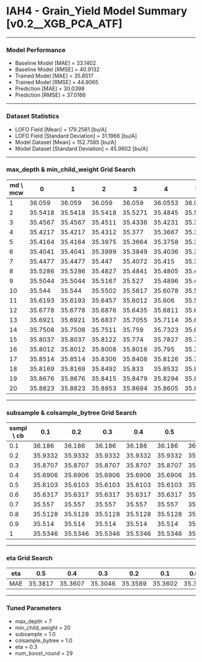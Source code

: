 # IAH4 - Grain_Yield Model Summary [v0.2__XGB_PCA_ATF]

***

### Model Performance

- Baseline Model [MAE] = 33.1402
- Baseline Model [RMSE] = 40.9132
- Trained Model [MAE] = 35.8517
- Trained Model [RMSE] = 44.9065
- Prediction [MAE] = 30.0398
- Prediction [RMSE] = 37.0166
***

### Dataset Statistics

- LOFO Field [Mean] = 179.2561 [bu/A]
- LOFO Field [Standard Deviation] = 31.1966 [bu/A]
- Model Dataset [Mean] = 152.7585 [bu/A]
- Model Dataset [Standard Deviation] = 45.9602 [bu/A]
***

### max_depth & min_child_weight Grid Search

|   md \ mcw |       0 |       1 |       2 |       3 |       4 |       5 |       6 |       7 |       8 |       9 |      10 |      11 |      12 |      13 |      14 |      15 |      16 |      17 |      18 |      19 |      20 |
|------------|---------|---------|---------|---------|---------|---------|---------|---------|---------|---------|---------|---------|---------|---------|---------|---------|---------|---------|---------|---------|---------|
|          1 | 36.059  | 36.059  | 36.059  | 36.059  | 36.0553 | 36.0553 | 36.0802 | 36.0821 | 36.0152 | 36.0267 | 36.0321 | 36.0427 | 36.0368 | 36.0368 | 36.0066 | 36.0356 | 36.0443 | 36.041  | 36.039  | 36.039  | 36.039  |
|          2 | 35.5418 | 35.5418 | 35.5418 | 35.5271 | 35.4845 | 35.5448 | 35.5344 | 35.5205 | 35.5324 | 35.5273 | 35.56   | 35.5868 | 35.5005 | 35.487  | 35.5212 | 35.6358 | 35.5512 | 35.5636 | 35.5664 | 35.576  | 35.4794 |
|          3 | 35.4567 | 35.4567 | 35.4511 | 35.4336 | 35.4231 | 35.383  | 35.3747 | 35.3546 | 35.3513 | 35.3799 | 35.4379 | 35.3844 | 35.3517 | 35.3502 | 35.3732 | 35.441  | 35.4783 | 35.4495 | 35.4399 | 35.4844 | 35.3961 |
|          4 | 35.4217 | 35.4217 | 35.4312 | 35.377  | 35.3667 | 35.3612 | 35.375  | 35.315  | 35.3836 | 35.3735 | 35.3731 | 35.407  | 35.3579 | 35.3225 | 35.3309 | 35.4026 | 35.4161 | 35.3876 | 35.3796 | 35.389  | 35.3592 |
|          5 | 35.4164 | 35.4164 | 35.3975 | 35.3664 | 35.3758 | 35.3655 | 35.3865 | 35.3514 | 35.3735 | 35.3798 | 35.4025 | 35.4036 | 35.405  | 35.3652 | 35.3466 | 35.3637 | 35.3638 | 35.4071 | 35.3752 | 35.3864 | 35.4087 |
|          6 | 35.4041 | 35.4041 | 35.3999 | 35.3849 | 35.4036 | 35.3517 | 35.3847 | 35.3315 | 35.3158 | 35.3445 | 35.3798 | 35.3669 | 35.3819 | 35.354  | 35.3322 | 35.3593 | 35.3689 | 35.406  | 35.4193 | 35.3739 | 35.4074 |
|          7 | 35.4477 | 35.4477 | 35.447  | 35.4072 | 35.415  | 35.3905 | 35.3849 | 35.392  | 35.3987 | 35.381  | 35.4026 | 35.3779 | 35.3524 | 35.3739 | 35.3527 | 35.39   | 35.3733 | 35.3926 | 35.3788 | 35.3206 | 35.3046 |
|          8 | 35.5286 | 35.5286 | 35.4827 | 35.4841 | 35.4805 | 35.4012 | 35.3987 | 35.3856 | 35.389  | 35.4515 | 35.4004 | 35.3669 | 35.3779 | 35.3843 | 35.3576 | 35.3586 | 35.3798 | 35.4185 | 35.4096 | 35.3755 | 35.3997 |
|          9 | 35.5044 | 35.5044 | 35.5167 | 35.527  | 35.4896 | 35.4827 | 35.5153 | 35.4531 | 35.4388 | 35.4587 | 35.4493 | 35.4359 | 35.4431 | 35.4178 | 35.4345 | 35.4738 | 35.3983 | 35.4119 | 35.3768 | 35.3752 | 35.3897 |
|         10 | 35.544  | 35.544  | 35.5502 | 35.5617 | 35.6078 | 35.5452 | 35.5245 | 35.5413 | 35.4632 | 35.4773 | 35.5029 | 35.4769 | 35.4398 | 35.4597 | 35.4205 | 35.4493 | 35.4236 | 35.4186 | 35.4313 | 35.4051 | 35.3807 |
|         11 | 35.6193 | 35.6193 | 35.6457 | 35.6012 | 35.606  | 35.5818 | 35.5617 | 35.5124 | 35.4868 | 35.4793 | 35.5219 | 35.4574 | 35.4794 | 35.484  | 35.4579 | 35.4713 | 35.475  | 35.4778 | 35.4462 | 35.4351 | 35.4518 |
|         12 | 35.6778 | 35.6778 | 35.6876 | 35.6435 | 35.6811 | 35.6321 | 35.6064 | 35.5465 | 35.5155 | 35.5556 | 35.5741 | 35.5156 | 35.5203 | 35.4875 | 35.5106 | 35.5028 | 35.4682 | 35.5105 | 35.4382 | 35.477  | 35.4473 |
|         13 | 35.6921 | 35.6921 | 35.6837 | 35.7055 | 35.7114 | 35.676  | 35.6248 | 35.6275 | 35.6048 | 35.5735 | 35.6033 | 35.5857 | 35.5459 | 35.5084 | 35.5068 | 35.5296 | 35.512  | 35.5425 | 35.4912 | 35.4793 | 35.4754 |
|         14 | 35.7508 | 35.7508 | 35.7511 | 35.759  | 35.7323 | 35.6671 | 35.698  | 35.6368 | 35.5971 | 35.6254 | 35.6034 | 35.5785 | 35.5704 | 35.5401 | 35.5528 | 35.5569 | 35.5051 | 35.5374 | 35.5113 | 35.554  | 35.513  |
|         15 | 35.8037 | 35.8037 | 35.8122 | 35.774  | 35.7827 | 35.7334 | 35.7245 | 35.6627 | 35.6721 | 35.6398 | 35.6175 | 35.6272 | 35.6061 | 35.6016 | 35.5588 | 35.5813 | 35.5496 | 35.5913 | 35.545  | 35.5306 | 35.5103 |
|         16 | 35.8012 | 35.8012 | 35.8008 | 35.8016 | 35.795  | 35.7728 | 35.7184 | 35.7052 | 35.6957 | 35.6686 | 35.6635 | 35.6796 | 35.6241 | 35.5955 | 35.6061 | 35.5878 | 35.5822 | 35.5636 | 35.5559 | 35.5795 | 35.5239 |
|         17 | 35.8514 | 35.8514 | 35.8306 | 35.8408 | 35.8126 | 35.7756 | 35.7473 | 35.7309 | 35.6833 | 35.6881 | 35.6839 | 35.6385 | 35.6389 | 35.636  | 35.5992 | 35.6192 | 35.6171 | 35.5863 | 35.5814 | 35.5637 | 35.578  |
|         18 | 35.8169 | 35.8169 | 35.8492 | 35.833  | 35.8532 | 35.8042 | 35.7659 | 35.731  | 35.7263 | 35.6787 | 35.694  | 35.6638 | 35.6248 | 35.6387 | 35.6248 | 35.6046 | 35.5911 | 35.5984 | 35.5892 | 35.5758 | 35.5662 |
|         19 | 35.8676 | 35.8676 | 35.8415 | 35.8479 | 35.8294 | 35.8187 | 35.7978 | 35.7502 | 35.7243 | 35.7342 | 35.708  | 35.6976 | 35.6712 | 35.6427 | 35.6422 | 35.5994 | 35.5856 | 35.5955 | 35.5805 | 35.5936 | 35.5641 |
|         20 | 35.8823 | 35.8823 | 35.8853 | 35.8694 | 35.8605 | 35.8216 | 35.8028 | 35.7536 | 35.7376 | 35.7246 | 35.7066 | 35.6997 | 35.6806 | 35.6665 | 35.6509 | 35.6304 | 35.6098 | 35.6046 | 35.6059 | 35.578  | 35.5757 |

***

### subsample & colsample_bytree Grid Search

|   ssmpl \ cb |     0.1 |     0.2 |     0.3 |     0.4 |     0.5 |     0.6 |     0.7 |     0.8 |     0.9 |     1.0 |
|--------------|---------|---------|---------|---------|---------|---------|---------|---------|---------|---------|
|          0.1 | 36.186  | 36.186  | 36.186  | 36.186  | 36.186  | 36.186  | 36.186  | 36.186  | 36.186  | 36.2351 |
|          0.2 | 35.9332 | 35.9332 | 35.9332 | 35.9332 | 35.9332 | 35.9332 | 35.9332 | 35.9332 | 35.9332 | 35.9283 |
|          0.3 | 35.8707 | 35.8707 | 35.8707 | 35.8707 | 35.8707 | 35.8707 | 35.8707 | 35.8707 | 35.8707 | 35.7044 |
|          0.4 | 35.6906 | 35.6906 | 35.6906 | 35.6906 | 35.6906 | 35.6906 | 35.6906 | 35.6906 | 35.6906 | 35.5994 |
|          0.5 | 35.6103 | 35.6103 | 35.6103 | 35.6103 | 35.6103 | 35.6103 | 35.6103 | 35.6103 | 35.6103 | 35.6165 |
|          0.6 | 35.6317 | 35.6317 | 35.6317 | 35.6317 | 35.6317 | 35.6317 | 35.6317 | 35.6317 | 35.6317 | 35.5203 |
|          0.7 | 35.557  | 35.557  | 35.557  | 35.557  | 35.557  | 35.557  | 35.557  | 35.557  | 35.557  | 35.4939 |
|          0.8 | 35.5128 | 35.5128 | 35.5128 | 35.5128 | 35.5128 | 35.5128 | 35.5128 | 35.5128 | 35.5128 | 35.4889 |
|          0.9 | 35.514  | 35.514  | 35.514  | 35.514  | 35.514  | 35.514  | 35.514  | 35.514  | 35.514  | 35.3873 |
|          1   | 35.5346 | 35.5346 | 35.5346 | 35.5346 | 35.5346 | 35.5346 | 35.5346 | 35.5346 | 35.5346 | 35.3046 |

***

### eta Grid Search

| eta   |     0.5 |     0.4 |     0.3 |     0.2 |     0.1 |    0.01 |   0.001 |
|-------|---------|---------|---------|---------|---------|---------|---------|
| MAE   | 35.3817 | 35.3607 | 35.3046 | 35.3589 | 35.3602 | 35.3979 |  62.318 |

***

### Tuned Parameters

- max_depth = 7
- min_child_weight = 20
- subsample = 1.0
- colsample_bytree = 1.0
- eta = 0.3
- num_boost_round = 29

